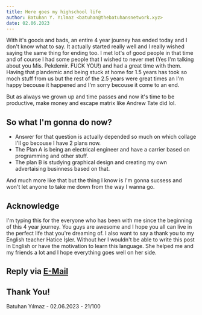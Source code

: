 ```yaml
---
title: Here goes my highschool life
author: Batuhan Y. Yılmaz <batuhan@thebatuhansnetwork.xyz>
date: 02.06.2023
---
```

With it's goods and bads, an entire 4 year journey has ended today and I don't know what to say. It actually started really well and I really wished saying the same thing for ending too. 
I met lot's of good people in that time and of course I had some people that I wished to never met (Yes I'm talking about you Mis. Pekdemir. FUCK YOU!) and had a great time with them. Having that plandemic and being stuck at home for 1.5 years has took so moch stuff from us but the rest of the 2.5 years were great times an I'm happy becouse it happened and I'm sorry becouse it come to an end.

But as always we grown up and time passes and now it's time to be productive, make money and escape matrix like Andrew Tate did lol.

## So what I'm gonna do now?
- Answer for that question is actually depended so much on which collage I'll go becouse I have 2 plans now.
- The Plan A is being an electrical engineer and have a carrier based on programming and other stuff.
- The plan B is studying graphical design and creating my own advertaising businness based on that.

And much more like that but the thing I know is I'm gonna sucsess and won't let anyone to take me down from the way I wanna go. 

## Acknowledge
I'm typing this for the everyone who has been with me since the beginning of this 4 year journey. You guys are awesome and I hope you all can live in the perfect life that you're dreaming of. I also want to say a thank you to my English teacher Hatice İşler. Without her I wouldn't be able to write this post in English or have the motivation to learn this language. She helped me and my friends a lot and I hope everything goes well on her side.


## Reply via [E-Mail](mailto://batuhan@thebatuhansnetwork.xyz)
## Thank You!
Batuhan Yılmaz - 02.06.2023 - 21/100